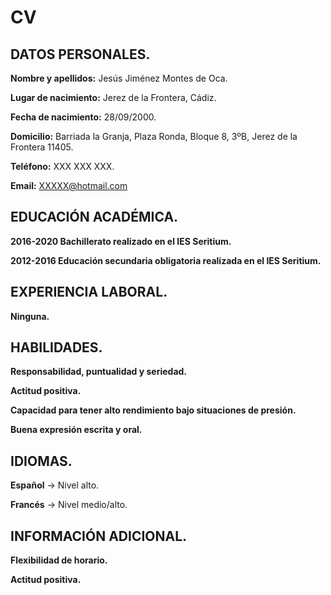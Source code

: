 # CV
## DATOS PERSONALES.
**Nombre y apellidos:** Jesús Jiménez Montes de Oca.  

**Lugar de nacimiento:** Jerez de la Frontera, Cádiz.  

**Fecha de nacimiento:** 28/09/2000.  

**Domicilio:** Barriada la Granja, Plaza Ronda, Bloque 8, 3ºB, Jerez de la Frontera 11405.  

**Teléfono:** XXX XXX XXX.  

**Email:** XXXXX@hotmail.com  


## EDUCACIÓN ACADÉMICA.
**2016-2020 Bachillerato realizado en el IES Seritium.**  

**2012-2016 Educación secundaria obligatoria realizada en el IES Seritium.**  


## EXPERIENCIA LABORAL.
**Ninguna.**

## HABILIDADES.
**Responsabilidad, puntualidad y seriedad.**  

**Actitud positiva.**  

**Capacidad para tener alto rendimiento bajo situaciones de presión.**  

**Buena expresión escrita y oral.**

## IDIOMAS.
**Español** → Nivel alto.  

**Francés** → Nivel medio/alto.

## INFORMACIÓN ADICIONAL.
**Flexibilidad de horario.**  

**Actitud positiva.**
